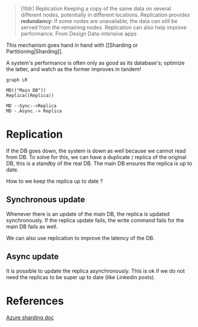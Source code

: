 > [!tldr] Replication
> Keeping a copy of the same data on several different nodes, potentially in different locations. Replication provides **redundancy**: if some nodes are unavailable, the data can still be served from the remaining nodes. Replication can also help improve performance.
> From Design Data-intensive apps

This mechanism goes hand in hand with [[Sharding or Partitioning|Sharding]].

A system's performance is often only as good as its database's; optimize the latter, and watch as the former improves in tandem! 

```mermaid 
graph LR

MD(("Main DB"))
Replica((Replica))

MD --Sync-->Replica
MD -.Async.-> Replica
```

# Replication
If the DB goes down, the system is down as well because we cannot read from DB. To solve for this, we can have a duplicate / replica of the original DB, this is a standby of the real DB. The main DB ensures the replica is up to date.

How to we keep the replica up to date ?   
## Synchronous update
Whenever there is an update of the main DB, the replica is updated synchronously. If the replica update fails, the write command fails for the main DB fails as well.

We can also use replication to improve the latency of the DB.

## Async update
It is possible to update the replica asynchronously. This is ok if we do not need the replicas to be super up to date (like Linkedin posts).


# References
[Azure sharding doc](https://docs.microsoft.com/en-us/azure/architecture/patterns/sharding)
[^1]: [[Ch 5 Replication]]


